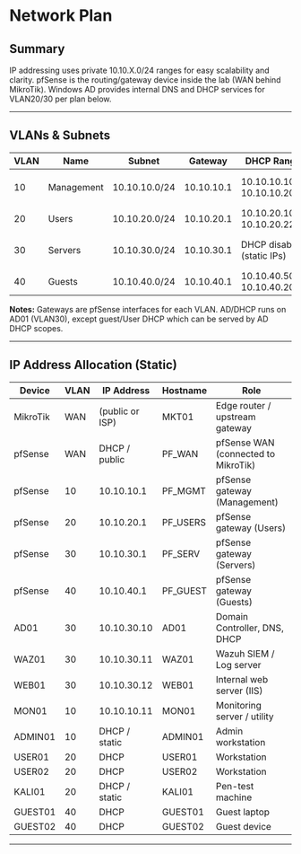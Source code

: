 # Network Plan

## Summary
IP addressing uses private 10.10.X.0/24 ranges for easy scalability and clarity. pfSense is the routing/gateway device inside the lab (WAN behind MikroTik). Windows AD provides internal DNS and DHCP services for VLAN20/30 per plan below.

---

## VLANs & Subnets

| VLAN  | Name       | Subnet          | Gateway      | DHCP Range                    | Notes                            |
|-------|------------|-----------------|--------------|-------------------------------|----------------------------------|
| 10    | Management | 10.10.10.0/24   | 10.10.10.1   | 10.10.10.100–10.10.10.200     | Admin & monitoring devices       |
| 20    | Users      | 10.10.20.0/24   | 10.10.20.1   | 10.10.20.100–10.10.20.220     | Workstations, Kali testing       |
| 30    | Servers    | 10.10.30.0/24   | 10.10.30.1   | DHCP disabled (static IPs)    | AD, DNS, DHCP, SIEM, Web servers |
| 40    | Guests     | 10.10.40.0/24   | 10.10.40.1   | 10.10.40.50–10.10.40.200      | Internet-only; isolated          |

**Notes:** Gateways are pfSense interfaces for each VLAN. AD/DHCP runs on AD01 (VLAN30), except guest/User DHCP which can be served by AD DHCP scopes.

---

## IP Address Allocation (Static)

| Device   | VLAN | IP Address     | Hostname | Role |
|----------|------|----------------|----------|------|
| MikroTik | WAN  | (public or ISP) | MKT01   | Edge router / upstream gateway |
| pfSense  | WAN  | DHCP / public   | PF_WAN  | pfSense WAN (connected to MikroTik) |
| pfSense  | 10   | 10.10.10.1      | PF_MGMT | pfSense gateway (Management) |
| pfSense  | 20   | 10.10.20.1      | PF_USERS| pfSense gateway (Users) |
| pfSense  | 30   | 10.10.30.1      | PF_SERV | pfSense gateway (Servers) |
| pfSense  | 40   | 10.10.40.1      | PF_GUEST| pfSense gateway (Guests) |
| AD01     | 30   | 10.10.30.10     | AD01    | Domain Controller, DNS, DHCP |
| WAZ01    | 30   | 10.10.30.11     | WAZ01   | Wazuh SIEM / Log server |
| WEB01    | 30   | 10.10.30.12     | WEB01   | Internal web server (IIS) |
| MON01    | 10   | 10.10.10.11     | MON01   | Monitoring server / utility |
| ADMIN01  | 10   | DHCP / static   | ADMIN01 | Admin workstation |
| USER01   | 20   | DHCP            | USER01  | Workstation |
| USER02   | 20   | DHCP            | USER02  | Workstation |
| KALI01   | 20   | DHCP / static   | KALI01  | Pen-test machine |
| GUEST01  | 40   | DHCP            | GUEST01 | Guest laptop |
| GUEST02  | 40   | DHCP            | GUEST02 | Guest device |

---
